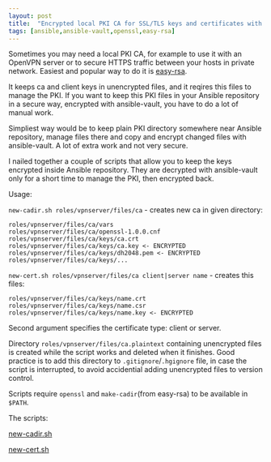 ```yaml
---
layout: post
title:  "Encrypted local PKI CA for SSL/TLS keys and certificates with ansible vault"
tags: [ansible,ansible-vault,openssl,easy-rsa]
---
```


Sometimes you may need a local PKI CA, for example to use it with an OpenVPN server or to secure HTTPS traffic between your hosts in private network. Easiest and popular way to do it is [easy-rsa](https://github.com/OpenVPN/easy-rsa).

It keeps ca and client keys in unencrypted files, and it reqires this files to manage the PKI. If you want to keep this PKI files in your Ansible repository in a secure way, encrypted with ansible-vault, you have to do a lot of manual work.

Simpliest way would be to keep plain PKI directory somewhere near Ansible repository, manage files there and copy and encrypt changed files with ansible-vault. A lot of extra work and not very secure.

I nailed together a couple of scripts that allow you to keep the keys encrypted inside Ansible repository. They are decrypted with ansible-vault only for a short time to manage the PKI, then encrypted back.

Usage:

`new-cadir.sh roles/vpnserver/files/ca` - creates new ca in given directory:

```
roles/vpnserver/files/ca/vars
roles/vpnserver/files/ca/openssl-1.0.0.cnf
roles/vpnserver/files/ca/keys/ca.crt
roles/vpnserver/files/ca/keys/ca.key <- ENCRYPTED
roles/vpnserver/files/ca/keys/dh2048.pem <- ENCRYPTED
roles/vpnserver/files/ca/keys/...
```


`new-cert.sh roles/vpnserver/files/ca client|server name` - creates this files:

```
roles/vpnserver/files/ca/keys/name.crt
roles/vpnserver/files/ca/keys/name.csr
roles/vpnserver/files/ca/keys/name.key <- ENCRYPTED
```

Second argument specifies the certificate type: client or server.

Directory `roles/vpnserver/files/ca.plaintext` containing unencrypted files is created while the script works and deleted when it finishes. Good practice is to add this directory to `.gitignore`/`.hgignore` file, in case the script is interrupted, to avoid accidential adding unencrypted files to version control.

Scripts require `openssl` and `make-cadir`(from easy-rsa) to be available in `$PATH`.

The scripts:

[new-cadir.sh](https://gist.github.com/...)

[new-cert.sh](https://gist.github.com/...)
